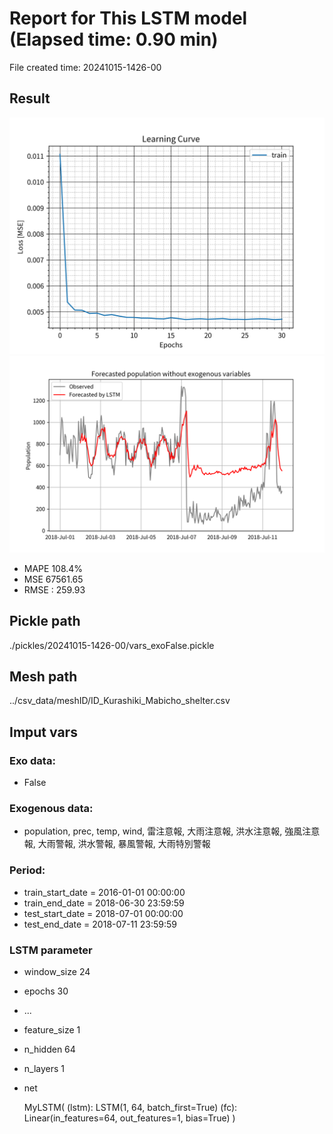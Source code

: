 
# Report for This LSTM model (Elapsed time: 0.90 min)

File created time: 20241015-1426-00

## Result 
<img src="result_20241015-1426-00_loss.png" width='600'/>
<img src="result_20241015-1426-00_forecast.png" width='600'/>

- MAPE	108.4%
- MSE 	67561.65
- RMSE : 259.93

## Pickle path
./pickles/20241015-1426-00/vars_exoFalse.pickle

## Mesh path
../csv_data/meshID/ID_Kurashiki_Mabicho_shelter.csv

## Imput vars

### Exo data:
- False

### Exogenous data:
- population, prec, temp, wind, 雷注意報, 大雨注意報, 洪水注意報, 強風注意報, 大雨警報, 洪水警報, 暴風警報, 大雨特別警報
 
### Period:
- train_start_date    = 2016-01-01 00:00:00
- train_end_date      = 2018-06-30 23:59:59
- test_start_date     = 2018-07-01 00:00:00  
- test_end_date       = 2018-07-11 23:59:59

### LSTM parameter
- window_size	24
- epochs	30
- ...
- feature_size	1
- n_hidden	64
- n_layers	1
- net

     MyLSTM(
  (lstm): LSTM(1, 64, batch_first=True)
  (fc): Linear(in_features=64, out_features=1, bias=True)
)


